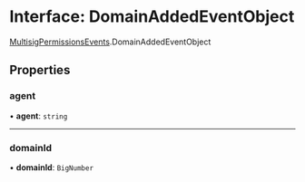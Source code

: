 # Interface: DomainAddedEventObject

[MultisigPermissionsEvents](../modules/MultisigPermissionsEvents.md).DomainAddedEventObject

## Properties

### agent

• **agent**: `string`

___

### domainId

• **domainId**: `BigNumber`
